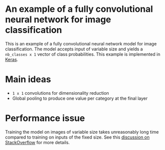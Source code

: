 # An example of a fully convolutional neural network for image classification
This is an example of a fully convolutional neural network model for image classification. The model 
accepts input of variable size and yields a `nb_classes x 1` vector 
of class probabilities. This example is implemented in [Keras](https://keras.io/).

# Main ideas

* `1 x 1` convolutions for dimensionality reduction
* Global pooling to produce one value per category at the final layer

# Performance issue
Training the model on images of variable size takes unreasonably long time compared 
to training on inputs of the fixed size. See this [discussion on StackOverflow](http://stackoverflow.com/questions/41322286/training-a-fully-convolutional-neural-network-in-keras-takes-unreasonably-long-t)
for more details.
